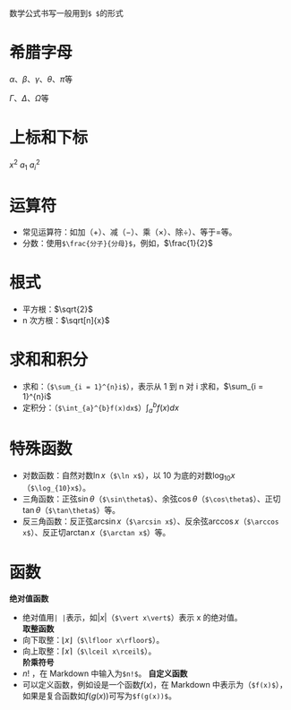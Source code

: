 数学公式书写一般用到`$ $`的形式
# 希腊字母 
$\alpha$、$\beta$、$\gamma$、$\theta$、$\pi$等

$\Gamma$、$\Delta$、$\Omega$等

# 上标和下标

$x^2$
$a_1$
$a_{i}^2$

# 运算符

- 常见运算符：如加（$+$）、减（$-$）、乘（$\times$）、除$\div$）、等于$=$等。
- 分数：使用`$\frac{分子}{分母}$`，例如，$\frac{1}{2}$

# 根式

- 平方根：$\sqrt{2}$
- n 次方根：$\sqrt[n]{x}$

# 求和和积分

- 求和：（`$\sum_{i = 1}^{n}i$`），表示从 1 到 n 对 i 求和，$\sum_{i = 1}^{n}i$
- 定积分：（`$\int_{a}^{b}f(x)dx$`）$\int_{a}^{b}f(x)dx$

# 特殊函数

- 对数函数：自然对数$\ln x$（`$\ln x$`），以 10 为底的对数$\log_{10}x$（`$\log_{10}x$`）。
- 三角函数：正弦$\sin\theta$（`$\sin\theta$`）、余弦$\cos\theta$（`$\cos\theta$`）、正切$\tan\theta$（`$\tan\theta$`）等。
- 反三角函数：反正弦$\arcsin x$（`$\arcsin x$`）、反余弦$\arccos x$（`$\arccos x$`）、反正切$\arctan x$（`$\arctan x$`）等。

# 函数

**绝对值函数**
- 绝对值用`| |`表示，如$\vert x\vert$（`$\vert x\vert$`）表示 x 的绝对值。  
**取整函数**
- 向下取整：$\lfloor x\rfloor$（`$\lfloor x\rfloor$`）。
- 向上取整：$\lceil x\rceil$（`$\lceil x\rceil$`）。  
**阶乘符号**
- $n!$ ，在 Markdown 中输入为`$n!$`。
**自定义函数**
- 可以定义函数，例如设是一个函数$f(x)$，在 Markdown 中表示为（`$f(x)$`），如果是复合函数如$f(g(x))$可写为`$f(g(x))$`。